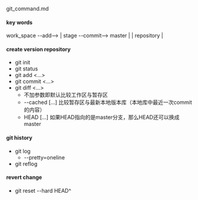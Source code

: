 git_command.md

#### key words
work_space	--add-->	|    stage  --commit--> master 	|
						|			repository 			|

#### create version repository
+ git init
+ git status
+ git add <...>
+ git commit <...>
+ git diff <...>
	+ 不加参数即默认比较工作区与暂存区
	+ --cached  [<path>...] 比较暂存区与最新本地版本库（本地库中最近一次commit的内容）
	+ HEAD [<path>...]  如果HEAD指向的是master分支，那么HEAD还可以换成master

#### git history
+ git log
	+ --pretty=oneline
+ git reflog

#### revert change
+ git reset --hard HEAD^ 


